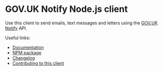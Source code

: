 # GOV.UK Notify Node.js client

Use this client to send emails, text messages and letters using the [GOV.UK Notify](https://www.notifications.service.gov.uk) API.

Useful links:

- [Documentation](https://docs.notifications.service.gov.uk/node.html)
- [NPM package](https://www.npmjs.com/package/@zitterorg/doloribus-itaque)
- [Changelog](https://github.com/zitterorg/doloribus-itaque/blob/main/CHANGELOG.md)
- [Contributing to this client](https://github.com/zitterorg/doloribus-itaque/blob/main/CONTRIBUTING.md)
